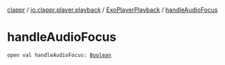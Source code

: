 [clappr](../../index.md) / [io.clappr.player.playback](../index.md) / [ExoPlayerPlayback](index.md) / [handleAudioFocus](./handle-audio-focus.md)

# handleAudioFocus

`open val handleAudioFocus: `[`Boolean`](https://kotlinlang.org/api/latest/jvm/stdlib/kotlin/-boolean/index.html)